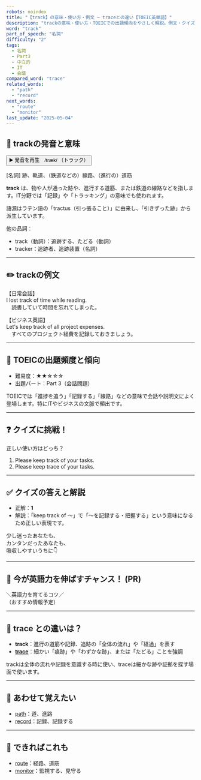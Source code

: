 ```yaml
---
robots: noindex
title: "【track】の意味・使い方・例文 ― traceとの違い【TOEIC英単語】"
description: "trackの意味・使い方・TOEICでの出題傾向をやさしく解説。例文・クイズ付きでtraceとの違いもわかりやすく学べます。"
word: "track"
part_of_speech: "名詞"
difficulty: "2"
tags:
  - 名詞
  - Part3
  - 中立的
  - IT
  - 会議
compared_word: "trace"
related_words:
  - "path"
  - "record"
next_words:
  - "route"
  - "monitor"
last_update: "2025-05-04"
---
```


## 🔰 trackの発音と意味

<button class="play-audio" onclick="playTTS('track')">
  <span class="play-audio-main">
    ▶️ 発音を再生　/træk/
  </span>
  <span class="play-audio-sub">
    （トラック）
  </span>
</button>

[名詞] 跡、軌道、（鉄道などの）線路、（進行の）道筋

**track** は、物や人が通った跡や、進行する道筋、または鉄道の線路などを指します。IT分野では「記録」や「トラッキング」の意味でも使われます。

語源はラテン語の「tractus（引っ張ること）」に由来し、「引きずった跡」から派生しています。

他の品詞：  
- track（動詞）：追跡する、たどる（動詞）
- tracker：追跡者、追跡装置（名詞）

---

## ✏️ trackの例文

【日常会話】  
I lost track of time while reading.  
　読書していて時間を忘れてしまった。

【ビジネス英語】  
Let's keep track of all project expenses.  
　すべてのプロジェクト経費を記録しておきましょう。

---

## 🎯 TOEICの出題頻度と傾向

- 難易度：★★☆☆☆
- 出題パート：Part 3（会話問題）

TOEICでは「進捗を追う」「記録する」「線路」などの意味で会話や説明文によく登場します。特にITやビジネスの文脈で頻出です。

---

## ❓ クイズに挑戦！

正しい使い方はどっち？

1. Please keep track of your tasks.  
2. Please keep trace of your tasks.

---

## ✅ クイズの答えと解説

- 正解：**1**
- 解説：「keep track of ～」で「～を記録する・把握する」という意味になるため正しい表現です。

少し迷ったあなたも、  
カンタンだったあなたも、  
吸収しやすいうちに👇️

---

## 🚀 今が英語力を伸ばすチャンス！ (PR)

<div class="info-center">
＼英語力を育てるコツ／<br>  
（おすすめ情報予定）
</div>

---

## 🤔  trace との違いは？

- **track**：進行の道筋や記録、追跡の「全体の流れ」や「経過」を表す
- **[trace](/word/trace)**：細かい「痕跡」や「わずかな跡」、または「たどる」ことを強調

trackは全体の流れや記録を意識する時に使い、traceは細かな跡や証拠を探す場面で使います。

---

## 🧩 あわせて覚えたい

- [path](/word/path)：道、進路
- [record](/word/record)：記録、記録する

---

## 📖 できればこれも

- [route](/word/route)：経路、道筋
- [monitor](/word/monitor)：監視する、見守る

<!-- cvid: aid41_bid04 -->
